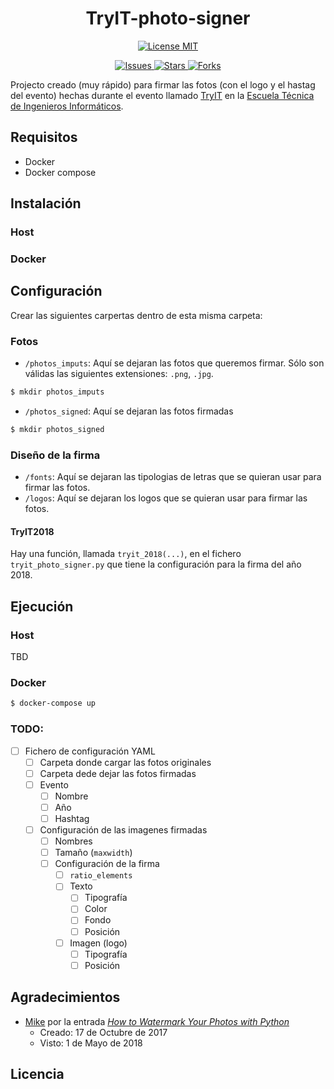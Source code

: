 <h1 align="center">
TryIT-photo-signer
</h1>

<p align="center">
    <a href="https://github.com/DA-ETSIINF/TryIT-photo-signer/blob/master/LICENSE">
        <img alt="License MIT" src="https://img.shields.io/github/license/DA-ETSIINF/TryIT-photo-signer.svg?style=flat-square">
    </a>
</p>
<p align="center">
    <a href="https://github.com/DA-ETSIINF/TryIT-photo-signer/issues">
        <img alt="Issues" src="https://img.shields.io/github/issues/DA-ETSIINF/TryIT-photo-signer.svg?style=flat-square">
    </a>
    <a href="https://github.com/DA-ETSIINF/TryIT-photo-signer/stargazers">
        <img alt="Stars" src="https://img.shields.io/github/stars/DA-ETSIINF/TryIT-photo-signer.svg?style=flat-square">
    </a>
    <a href="https://github.com/DA-ETSIINF/TryIT-photo-signer/network">
        <img alt="Forks" src="https://img.shields.io/github/forks/DA-ETSIINF/TryIT-photo-signer.svg?style=flat-square">
    </a>
</p>

Projecto creado (muy rápido) para firmar las fotos (con el logo y el hastag del evento) hechas durante el evento llamado [TryIT](www.congresotryit.com) en la [Escuela Técnica de Ingenieros Informáticos](www.etsiinf.upm.es).

## Requisitos

* Docker
* Docker compose

## Instalación

### Host

### Docker

## Configuración

Crear las siguientes carpertas dentro de esta misma carpeta:

### Fotos

* `/photos_imputs`: Aquí se dejaran las fotos que queremos firmar. Sólo son válidas las siguientes extensiones: `.png`, `.jpg`.

```bash
$ mkdir photos_imputs
```

* `/photos_signed`: Aquí se dejaran las fotos firmadas

```bash
$ mkdir photos_signed
```

### Diseño de la firma

* `/fonts`: Aquí se dejaran las tipologias de letras que se quieran usar para firmar las fotos.
* `/logos`: Aquí se dejaran los logos que se quieran usar para firmar las fotos.

#### TryIT2018

Hay una función, llamada `tryit_2018(...)`, en el fichero `tryit_photo_signer.py` que tiene la configuración para la firma del año 2018.

## Ejecución

### Host
TBD

### Docker

```bash
$ docker-compose up
```

### TODO:

- [ ] Fichero de configuración YAML
    - [ ] Carpeta donde cargar las fotos originales
    - [ ] Carpeta dede dejar las fotos firmadas
    - [ ] Evento
        - [ ] Nombre
        - [ ] Año
        - [ ] Hashtag
    - [ ] Configuración de las imagenes firmadas
        - [ ] Nombres
        - [ ] Tamaño (`maxwidth`)
        - [ ] Configuración de la firma
            - [ ] `ratio_elements`
            - [ ] Texto
                - [ ] Tipografía
                - [ ] Color
                - [ ] Fondo
                - [ ] Posición
            - [ ] Imagen (logo)
                - [ ] Tipografía
                - [ ] Posición

## Agradecimientos

* [Mike](https://www.blog.pythonlibrary.org/author/mld/) por la entrada *[How to Watermark Your Photos with Python](https://www.blog.pythonlibrary.org/2017/10/17/how-to-watermark-your-photos-with-python/)* 
    * Creado: 17 de Octubre de 2017
    * Visto: 1 de Mayo de 2018

## Licencia